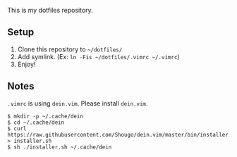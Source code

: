 This is my dotfiles repository.

Setup
-----

1. Clone this repository to `~/dotfiles/`
2. Add symlink. (Ex: `ln -Fis ~/dotfiles/.vimrc ~/.vimrc`)
3. Enjoy!


Notes
-----

`.vimrc` is using `dein.vim`.
Please install `dein.vim`.

```
$ mkdir -p ~/.cache/dein
$ cd ~/.cache/dein
$ curl https://raw.githubusercontent.com/Shougo/dein.vim/master/bin/installer.sh > installer.sh
$ sh ./installer.sh ~/.cache/dein
```

